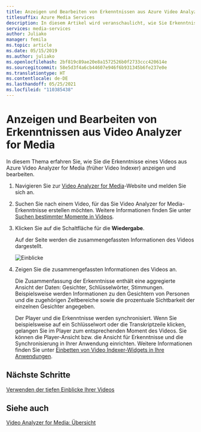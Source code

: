 ```yaml
---
title: Anzeigen und Bearbeiten von Erkenntnissen aus Azure Video Analyzer for Media (früher Video Indexer)
titlesuffix: Azure Media Services
description: In diesem Artikel wird veranschaulicht, wie Sie Erkenntnisse aus Azure Video Analyzer for Media (früher Video Indexer) anzeigen und bearbeiten.
services: media-services
author: Juliako
manager: femila
ms.topic: article
ms.date: 05/15/2019
ms.author: juliako
ms.openlocfilehash: 2bf819c89ae20e8a1572526b0f2733ccc420614e
ms.sourcegitcommit: 58e5d3f4a6cb44607e946f6b931345b6fe237e0e
ms.translationtype: HT
ms.contentlocale: de-DE
ms.lasthandoff: 05/25/2021
ms.locfileid: "110385438"
---
```

# <a name="view-and-edit-video-analyzer-for-media-insights"></a>Anzeigen und Bearbeiten von Erkenntnissen aus Video Analyzer for Media

In diesem Thema erfahren Sie, wie Sie die Erkenntnisse eines Videos aus Azure Video Analyzer for Media (früher Video Indexer) anzeigen und bearbeiten.

1. Navigieren Sie zur [Video Analyzer for Media](https://www.videoindexer.ai/)-Website und melden Sie sich an.
2. Suchen Sie nach einem Video, für das Sie Video Analyzer for Media-Erkenntnisse erstellen möchten. Weitere Informationen finden Sie unter [Suchen bestimmter Momente in Videos](video-indexer-search.md).
3. Klicken Sie auf die Schaltfläche für die **Wiedergabe**.

    Auf der Seite werden die zusammengefassten Informationen des Videos dargestellt. 

    ![Einblicke](./media/video-indexer-view-edit/video-indexer-summarized-insights.png)

4. Zeigen Sie die zusammengefassten Informationen des Videos an. 

    Die Zusammenfassung der Erkenntnisse enthält eine aggregierte Ansicht der Daten: Gesichter, Schlüsselwörter, Stimmungen. Beispielsweise werden Informationen zu den Gesichtern von Personen und die zugehörigen Zeitbereiche sowie die prozentuale Sichtbarkeit der einzelnen Gesichter angegeben.

    Der Player und die Erkenntnisse werden synchronisiert. Wenn Sie beispielsweise auf ein Schlüsselwort oder die Transkriptzeile klicken, gelangen Sie im Player zum entsprechenden Moment des Videos. Sie können die Player-Ansicht bzw. die Ansicht für Erkenntnisse und die Synchronisierung in Ihrer Anwendung einrichten. Weitere Informationen finden Sie unter [Einbetten von Video Indexer-Widgets in Ihre Anwendungen](video-indexer-embed-widgets.md). 

## <a name="next-steps"></a>Nächste Schritte

[Verwenden der tiefen Einblicke Ihrer Videos](use-editor-create-project.md)

## <a name="see-also"></a>Siehe auch

[Video Analyzer for Media: Übersicht](video-indexer-overview.md)

